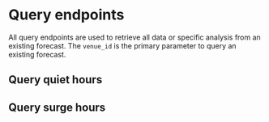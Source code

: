 # Query endpoints

All query endpoints are used to retrieve all data or specific analysis from an existing forecast.
The `venue_id` is the primary parameter to query an existing forecast.


## Query quiet hours

## Query surge hours





